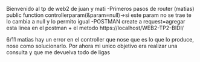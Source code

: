 Bienvenido al tp de web2 de juan y mati
-Primeros pasos de router (matias)
public function controllerparam(&param=null)->si este param no se trae te lo cambia a null y lo permito igual
-POSTMAN create a request=agregar esta linea en el postman + el metodo https://localhost/WEB2-TP2-BIDI/

6/11 matias
hay un error en el controller que nose que es lo que lo produce, nose como solucionarlo. Por ahora mi unico objetivo era realizar una consulta y que me devuelva todo de ligas